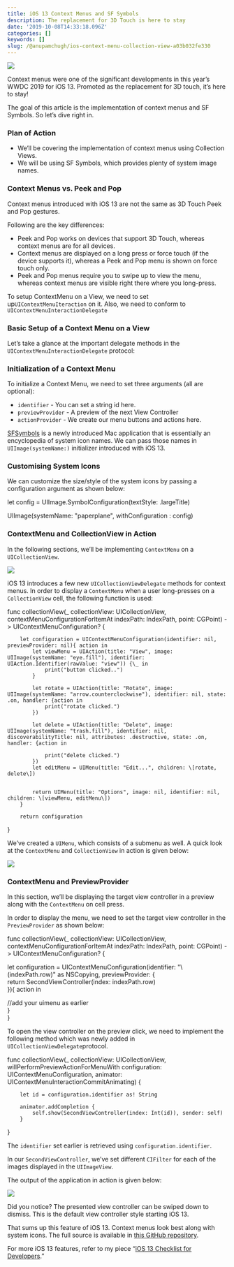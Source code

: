 ```yaml
---
title: iOS 13 Context Menus and SF Symbols
description: The replacement for 3D Touch is here to stay
date: '2019-10-08T14:33:18.096Z'
categories: []
keywords: []
slug: /@anupamchugh/ios-context-menu-collection-view-a03b032fe330
---
```


![](/Users/anupamchugh/Downloads/medium-export-a4b48d5fe977f1f289836fecb566e574d085c11debefe6da1b475ac0c8622324/posts/md_1703150257140/img/1__RJuTP54__uHtRZ7JHkuIyCA.png)

Context menus were one of the significant developments in this year’s WWDC 2019 for iOS 13. Promoted as the replacement for 3D touch, it’s here to stay!

The goal of this article is the implementation of context menus and SF Symbols. So let’s dive right in.

### Plan of Action

*   We’ll be covering the implementation of context menus using Collection Views.
*   We will be using SF Symbols, which provides plenty of system image names.

### Context Menus vs. Peek and Pop

Context menus introduced with iOS 13 are not the same as 3D Touch Peek and Pop gestures.

Following are the key differences:

*   Peek and Pop works on devices that support 3D Touch, whereas context menus are for all devices.
*   Context menus are displayed on a long press or force touch (if the device supports it), whereas a Peek and Pop menu is shown on force touch only.
*   Peek and Pop menus require you to swipe up to view the menu, whereas context menus are visible right there where you long-press.

To setup ContextMenu on a View, we need to set up`UIContextMenuIteraction` on it. Also, we need to conform to `UIContextMenuInteractionDelegate`

### Basic Setup of a Context Menu on a View

Let’s take a glance at the important delegate methods in the `UIContextMenuInteractionDelegate` protocol:

### Initialization of a Context Menu

To initialize a Context Menu, we need to set three arguments (all are optional):

*   `identifier` - You can set a string id here.
*   `previewProvider` - A preview of the next View Controller
*   `actionProvider` - We create our menu buttons and actions here.

[SFSymbols](https://developer.apple.com/design/human-interface-guidelines/sf-symbols/overview/) is a newly introduced Mac application that is essentially an encyclopedia of system icon names. We can pass those names in `UIImage(systemName:)` initializer introduced with iOS 13.

### Customising System Icons

We can customize the size/style of the system icons by passing a configuration argument as shown below:

let config = UIImage.SymbolConfiguration(textStyle: .largeTitle)

UIImage(systemName: "paperplane", withConfiguration : config)

### ContextMenu and CollectionView in Action

In the following sections, we’ll be implementing `ContextMenu` on a `UICollectionView`.

![](/Users/anupamchugh/Downloads/medium-export-a4b48d5fe977f1f289836fecb566e574d085c11debefe6da1b475ac0c8622324/posts/md_1703150257140/img/1__T8__zdxJibbmBBQaKtdOaug.png)

iOS 13 introduces a few new `UICollectionViewDelegate` methods for context menus. In order to display a `ContextMenu` when a user long-presses on a `CollectionView` cell, the following function is used:

func collectionView(\_ collectionView: UICollectionView, contextMenuConfigurationForItemAt indexPath: IndexPath, point: CGPoint) -> UIContextMenuConfiguration? {  
          
        let configuration = UIContextMenuConfiguration(identifier: nil, previewProvider: nil){ action in  
            let viewMenu = UIAction(title: "View", image: UIImage(systemName: "eye.fill"), identifier: UIAction.Identifier(rawValue: "view")) {\_ in  
                print("button clicked..")  
            }

            let rotate = UIAction(title: "Rotate", image: UIImage(systemName: "arrow.counterclockwise"), identifier: nil, state: .on, handler: {action in  
                print("rotate clicked.")  
            })

            let delete = UIAction(title: "Delete", image: UIImage(systemName: "trash.fill"), identifier: nil, discoverabilityTitle: nil, attributes: .destructive, state: .on, handler: {action in  
                  
                print("delete clicked.")  
            })  
            let editMenu = UIMenu(title: "Edit...", children: \[rotate, delete\])  
              
              
            return UIMenu(title: "Options", image: nil, identifier: nil, children: \[viewMenu, editMenu\])  
        }  
          
        return configuration  
}

We’ve created a `UIMenu`, which consists of a submenu as well. A quick look at the `ContextMenu` and `CollectionView` in action is given below:

![](/Users/anupamchugh/Downloads/medium-export-a4b48d5fe977f1f289836fecb566e574d085c11debefe6da1b475ac0c8622324/posts/md_1703150257140/img/0__3mbolPXMctVwgfvF.gif)

### ContextMenu and PreviewProvider

In this section, we’ll be displaying the target view controller in a preview along with the `ContextMenu` on cell press.

In order to display the menu, we need to set the target view controller in the `PreviewProvider` as shown below:

func collectionView(\_ collectionView: UICollectionView, contextMenuConfigurationForItemAt indexPath: IndexPath, point: CGPoint) -> UIContextMenuConfiguration? {

let configuration = UIContextMenuConfiguration(identifier: "\\(indexPath.row)" as NSCopying, previewProvider: {  
            return SecondViewController(index: indexPath.row)  
        }){ action in

//add your uimenu as earlier  
}  
}

To open the view controller on the preview click, we need to implement the following method which was newly added in `UICollectionViewDelegate`protocol.

func collectionView(\_ collectionView: UICollectionView, willPerformPreviewActionForMenuWith configuration: UIContextMenuConfiguration, animator: UIContextMenuInteractionCommitAnimating) {  
          
        let id = configuration.identifier as! String  
          
        animator.addCompletion {  
            self.show(SecondViewController(index: Int(id)), sender: self)  
        }  
}

The `identifier` set earlier is retrieved using `configuration.identifier`.

In our `SecondViewController`, we’ve set different `CIFilter` for each of the images displayed in the `UIImageView`.

The output of the application in action is given below:

![](/Users/anupamchugh/Downloads/medium-export-a4b48d5fe977f1f289836fecb566e574d085c11debefe6da1b475ac0c8622324/posts/md_1703150257140/img/0__3MOMAZqJZPw3kERH.gif)

Did you notice? The presented view controller can be swiped down to dismiss. This is the default view controller style starting iOS 13.

That sums up this feature of iOS 13. Context menus look best along with system icons. The full source is available in [this GitHub repository](https://github.com/anupamchugh/iowncode/tree/master/iOS13ContextMenu).

For more iOS 13 features, refer to my piece “[iOS 13 Checklist for Developers](https://medium.com/better-programming/ios-13-checklist-for-developers-ef47e413aad2).”